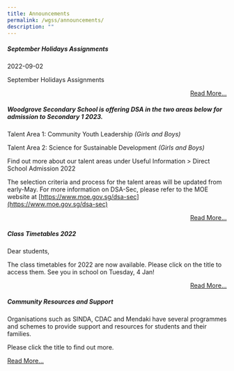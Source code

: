 ```yaml
---
title: Announcements
permalink: /wgss/announcements/
description: ""
---
```

##### September Holidays Assignments

2022-09-02

September Holidays Assignments

<p style="text-align:right;"><a href="/students-and-staff/students/september-holiday-assignments">Read More...</a></p>

##### Woodgrove Secondary School is offering DSA in the two areas below for admission to Secondary 1 2023.

Talent Area 1: Community Youth Leadership _(Girls and Boys)_

Talent Area 2: Science for Sustainable Development _(Girls and Boys)_

Find out more about our talent areas under Useful Information > Direct School Admission 2022

The selection criteria and process for the talent areas will be updated from early-May. For more information on DSA-Sec, please refer to the MOE website at [https://www.moe.gov.sg/dsa-sec](https://www.moe.gov.sg/dsa-sec)


<p style="text-align:right;"><a href="https://www.moe.gov.sg/dsa-sec">Read More...</a></p>

##### Class Timetables 2022

Dear students,

The class timetables for 2022 are now available. Please click on the title to access them. See you in school on Tuesday, 4 Jan!

<p style="text-align:right;"><a href="/academic-matters/class-timetable-2022">Read More...</a></p>

##### Community Resources and Support

Organisations such as SINDA, CDAC and Mendaki have several programmes and schemes to provide support and resources for students and their families. 

Please click the title to find out more.

[Read More...](https://woodgrovesec.moe.edu.sg/qql/slot/u609/2020/Others/Community%20Support%20available%20for%20students%20and%20their%20families.pdf)